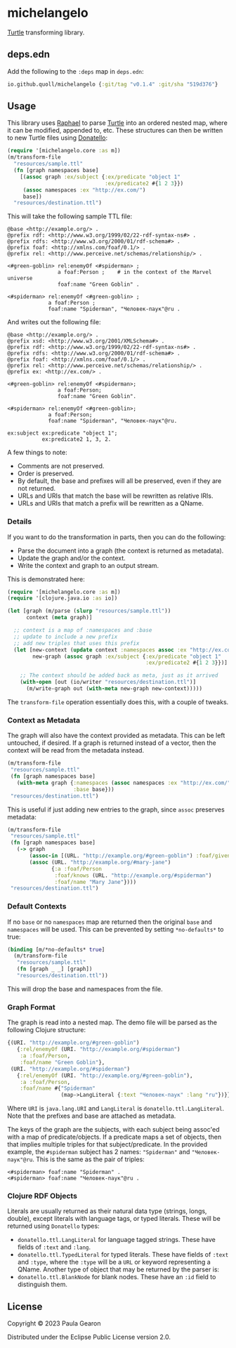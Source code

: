 # michelangelo
[Turtle](https://www.w3.org/TR/turtle/) transforming library.

## deps.edn
Add the following to the `:deps` map in `deps.edn`:

```clojure
io.github.quoll/michelangelo {:git/tag "v0.1.4" :git/sha "519d376"}
```

## Usage
This library uses [Raphael](https://github.com/quoll/raphael) to parse [Turtle](https://www.w3.org/TR/turtle/) into an ordered nested map, where it can be modified, appended to, etc. These structures can then be written to new Turtle files using [Donatello](https://github.com/quoll/donatello):

```clojure
(require '[michelangelo.core :as m])
(m/transform-file
  "resources/sample.ttl"
  (fn [graph namespaces base]
    [(assoc graph :ex/subject {:ex/predicate "object 1"
                               :ex/predicate2 #{1 2 3}})
     (assoc namespaces :ex "http://ex.com/")
     base])
  "resources/destination.ttl")
```

This will take the following sample TTL file:
```ttl
@base <http://example.org/> .
@prefix rdf: <http://www.w3.org/1999/02/22-rdf-syntax-ns#> .
@prefix rdfs: <http://www.w3.org/2000/01/rdf-schema#> .
@prefix foaf: <http://xmlns.com/foaf/0.1/> .
@prefix rel: <http://www.perceive.net/schemas/relationship/> .

<#green-goblin> rel:enemyOf <#spiderman> ;
                a foaf:Person ;    # in the context of the Marvel universe
                foaf:name "Green Goblin" .

<#spiderman> rel:enemyOf <#green-goblin> ;
             a foaf:Person ;
             foaf:name "Spiderman", "Человек-паук"@ru .
```
And writes out the following file:
```ttl
@base <http://example.org/> .
@prefix xsd: <http://www.w3.org/2001/XMLSchema#> .
@prefix rdf: <http://www.w3.org/1999/02/22-rdf-syntax-ns#> .
@prefix rdfs: <http://www.w3.org/2000/01/rdf-schema#> .
@prefix foaf: <http://xmlns.com/foaf/0.1/> .
@prefix rel: <http://www.perceive.net/schemas/relationship/> .
@prefix ex: <http://ex.com/> .

<#green-goblin> rel:enemyOf <#spiderman>;
                a foaf:Person;
                foaf:name "Green Goblin".

<#spiderman> rel:enemyOf <#green-goblin>;
             a foaf:Person;
             foaf:name "Spiderman", "Человек-паук"@ru.

ex:subject ex:predicate "object 1";
           ex:predicate2 1, 3, 2.
```
A few things to note:
- Comments are not preserved.
- Order is preserved.
- By default, the base and prefixes will all be preserved, even if they are not returned.
- URLs and URIs that match the base will be rewritten as relative IRIs.
- URLs and URIs that match a prefix will be rewritten as a QName.

### Details
If you want to do the transformation in parts, then you can do the following:
 * Parse the document into a graph (the context is returned as metadata).
 * Update the graph and/or the context.
 * Write the context and graph to an output stream.

This is demonstrated here:

```clojure
(require '[michelangelo.core :as m])
(require '[clojure.java.io :as io])

(let [graph (m/parse (slurp "resources/sample.ttl"))
      context (meta graph)]

  ;; context is a map of :namespaces and :base
  ;; update to include a new prefix
  ;; add new triples that uses this prefix
  (let [new-context (update context :namespaces assoc :ex "http://ex.com/")
        new-graph (assoc graph :ex/subject {:ex/predicate "object 1"
                                            :ex/predicate2 #{1 2 3}})]

    ;; The context should be added back as meta, just as it arrived
    (with-open [out (io/writer "resources/destination.ttl")]
      (m/write-graph out (with-meta new-graph new-context)))))
```
The `transform-file` operation essentially does this, with a couple of tweaks.

### Context as Metadata
The graph will also have the context provided as metadata. This can be left untouched, if desired. If a graph is returned instead of a vector, then the context will be read from the metadata instead.
```clojure
(m/transform-file
 "resources/sample.ttl"
 (fn [graph namespaces base]
   (with-meta graph {:namespaces (assoc namespaces :ex "http://ex.com/")
                     :base base}))
 "resources/destination.ttl")
```
This is useful if just adding new entries to the graph, since `assoc` preserves metadata:
```clojure
(m/transform-file
 "resources/sample.ttl"
 (fn [graph namespaces base]
   (-> graph
       (assoc-in [(URL. "http://example.org/#green-goblin") :foaf/givenname] "Otto")
       (assoc (URL. "http://example.org/#mary-jane")
              {:a :foaf/Person
               :foaf/knows (URL. "http://example.org/#spiderman")
               :foaf/name "Mary Jane"})))
 "resources/destination.ttl")
```
### Default Contexts
If no `base` or no `namespaces` map are returned then the original `base` and `namespaces` will be used. This can be prevented by setting `*no-defaults*` to true:
```clojure
(binding [m/*no-defaults* true]
  (m/transform-file
   "resources/sample.ttl"
   (fn [graph _ _] [graph])
   "resources/destination.ttl"))
```
This will drop the base and namespaces from the file.

### Graph Format
The graph is read into a nested map. The demo file will be parsed as the following Clojure structure:
```clojure
{(URI. "http://example.org/#green-goblin")
   {:rel/enemyOf (URI. "http://example.org/#spiderman")
    :a :foaf/Person,
    :foaf/name "Green Goblin"},
 (URI. "http://example.org/#spiderman")
   {:rel/enemyOf (URI. "http://example.org/#green-goblin"),
    :a :foaf/Person,
    :foaf/name #{"Spiderman"
                 (map->LangLiteral {:text "Человек-паук" :lang "ru"})}}}
```
Where `URI` is `java.lang.URI` and `LangLiteral` is `donatello.ttl.LangLiteral`. Note that the prefixes and base are attached as metadata.

The keys of the graph are the subjects, with each subject being assoc'ed with a map of predicate/objects. If a predicate maps a set of objects, then that implies multiple triples for that subject/predicate. In the provided example, the `#spiderman` subject has 2 names: `"Spiderman"` and `"Человек-паук"@ru`. This is the same as the pair of triples:
```ttl
<#spiderman> foaf:name "Spiderman" .
<#spiderman> foaf:name "Человек-паук"@ru .
```

### Clojure RDF Objects
Literals are usually returned as their natural data type (strings, longs, double), except literals with language tags, or typed literals. These will be returned using `Donatello` types:
- `donatello.ttl.LangLiteral` for language tagged strings. These have fields of `:text` and `:lang`.
- `donatello.ttl.TypedLiteral` for typed literals. These have fields of `:text` and `:type`, where the `:type` will be a `URL` or keyword representing a QName.
Another type of object that may be returned by the parser is:
- `donatello.ttl.BlankNode` for blank nodes. These have an `:id` field to distinguish them.

## License

Copyright © 2023 Paula Gearon

Distributed under the Eclipse Public License version 2.0.
